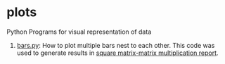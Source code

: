 # plots
Python Programs for visual representation of data

1. [bars.py](bars.py): How to plot multiple bars nest to each other. This code was used to generate results in [square matrix-matrix multiplication report]().
